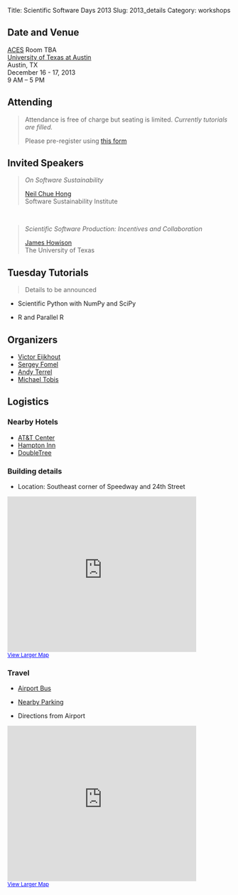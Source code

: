 Title: Scientific Software Days 2013
Slug: 2013_details
Category: workshops

## Date and Venue

[ACES](http://www.aces.utexas.edu/) Room TBA  
[University of Texas at Austin](http://www.utexas.edu)  
Austin, TX  
December 16 - 17, 2013  
9 AM – 5 PM  

## Attending

> Attendance is free of charge but seating is limited.
> *Currently tutorials are filled.*
>
> Please pre-register using [this form](https://docs.google.com/forms/d/19L2ov2Nu_QMGcKbSMi1DZXuLOBfa1CDO9tK5X9KEuM4/viewform)

## Invited Speakers

> *On Software Sustainability*
>  
>  [Neil Chue Hong](http://software.ac.uk/about/people/neil-chue-hong)  
>  Software Sustainability Institute

<br/>

> *Scientific Software Production: Incentives and Collaboration*
>  
>  [James Howison](http://howison.name/)  
>  The University of Texas

## Tuesday Tutorials

> Details to be announced

* Scientific Python with NumPy and SciPy

* R and Parallel R


## Organizers

* [Victor Eijkhout](http://www.tacc.utexas.edu/staff/victor-eijkhout)
* [Sergey Fomel](http://www.jsg.utexas.edu/researcher/sergey_fomel/)
* [Andy Terrel](http://andy.terrel.us/)
* [Michael Tobis](http://sites.google.com/site/mtobis/)

## Logistics

### Nearby Hotels

* [AT&T Center](http://www.meetattexas.com/hotel.php)
* [Hampton Inn](http://hamptoninn3.hilton.com/en/hotels/texas/hampton-inn-and-suites-austin-the-university-capitol-AUSUAHX/index.html)
* [DoubleTree](http://www.doubletree.com/en/dt/hotels/index.jhtml;jsessionid=UG1R5EL4RM54SCSGBIWMVCQKIYFC5UUC?ctyhocn=AUSFLDT)


### Building details

* Location: Southeast corner of Speedway and 24th Street

<iframe width="425" height="350" frameborder="0" scrolling="no" marginheight="0" marginwidth="0" src="https://www.google.com/maps?f=q&amp;source=embed&amp;hl=en&amp;geocode=&amp;q=201+East+24th+Street,+Austin,+TX+78712&amp;aq=&amp;sll=30.286753,-97.736317&amp;sspn=149.559833,0.351562&amp;ie=UTF8&amp;hq=&amp;hnear=201+E+24th+St,+Austin,+Travis,+Texas+78712&amp;t=m&amp;ll=30.293831,-97.735577&amp;spn=0.025939,0.036478&amp;z=14&amp;iwloc=A&amp;output=embed"></iframe><br /><small><a href="https://www.google.com/maps?f=q&amp;source=embed&amp;hl=en&amp;geocode=&amp;q=201+East+24th+Street,+Austin,+TX+78712&amp;aq=&amp;sll=30.286753,-97.736317&amp;sspn=149.559833,0.351562&amp;ie=UTF8&amp;hq=&amp;hnear=201+E+24th+St,+Austin,+Travis,+Texas+78712&amp;t=m&amp;ll=30.293831,-97.735577&amp;spn=0.025939,0.036478&amp;z=14&amp;iwloc=A" style="color:#0000FF;text-align:left">View Larger Map</a></small>


### Travel

* [Airport Bus](http://www.capmetro.org/airport.aspx?id=1168&terms=airport)

* [Nearby Parking](http://www.utexas.edu/parking/parking/garages/pg1.html)

* Directions from Airport

<iframe width="425" height="350" frameborder="0" scrolling="no" marginheight="0" marginwidth="0" src="https://www.google.com/maps?f=q&amp;source=embed&amp;hl=en&amp;geocode=FQjZzAEdAbgt-iFoJ9zJqPynHClF_0qLO7FEhjFoJ9zJqPynHA%3BFZ0jzgEdfqks-im3tWqnnLVEhjHW7mCnU_U1TQ&amp;q=AUS+to+201+E+24th+St,+Austin,+TX&amp;aq=t&amp;sll=30.307761,-97.753401&amp;sspn=0.832287,1.407623&amp;ie=UTF8&amp;t=m&amp;saddr=AUS&amp;daddr=201+E+24th+St,+Austin,+TX&amp;ll=30.246018,-97.697296&amp;spn=0.103805,0.145912&amp;z=12&amp;output=embed"></iframe><br /><small><a href="https://www.google.com/maps?f=q&amp;source=embed&amp;hl=en&amp;geocode=FQjZzAEdAbgt-iFoJ9zJqPynHClF_0qLO7FEhjFoJ9zJqPynHA%3BFZ0jzgEdfqks-im3tWqnnLVEhjHW7mCnU_U1TQ&amp;q=AUS+to+201+E+24th+St,+Austin,+TX&amp;aq=t&amp;sll=30.307761,-97.753401&amp;sspn=0.832287,1.407623&amp;ie=UTF8&amp;t=m&amp;saddr=AUS&amp;daddr=201+E+24th+St,+Austin,+TX&amp;ll=30.246018,-97.697296&amp;spn=0.103805,0.145912&amp;z=12" style="color:#0000FF;text-align:left">View Larger Map</a></small>
